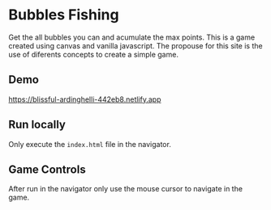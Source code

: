 # Bubbles Fishing

Get the all bubbles you can and acumulate the max points. This is a
game created using canvas and vanilla javascript. The propouse for
this site is the use of diferents concepts to create a simple game.

## Demo

https://blissful-ardinghelli-442eb8.netlify.app

## Run locally

Only execute the `index.html` file in the navigator.

## Game Controls

After run in the navigator only use the mouse cursor to navigate in the game.
